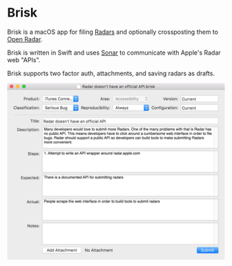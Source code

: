 # Brisk

Brisk is a macOS app for filing [Radars](http://radar.apple.com) and
optionally crossposting them to [Open Radar](http://www.openradar.me/).

Brisk is written in Swift and uses
[Sonar](https://github.com/br1sk/Sonar) to communicate with Apple's
Radar web "APIs".

Brisk supports two factor auth, attachments, and saving radars as
drafts.

![screenshot](.github/screenshot.png)
